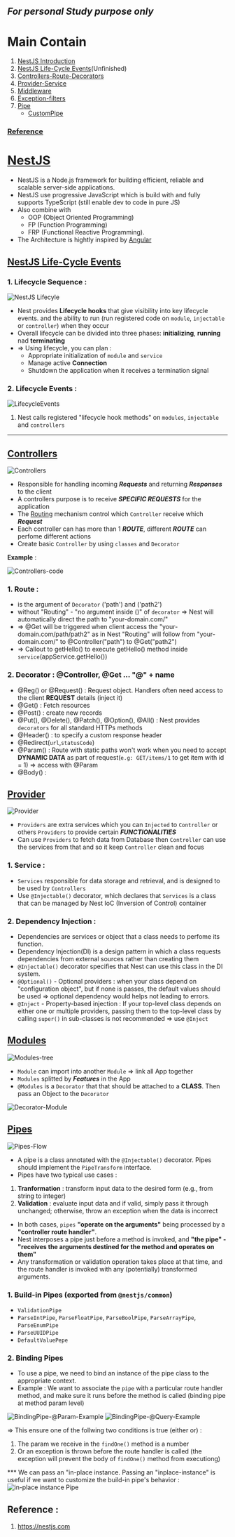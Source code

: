 ## _For personal Study purpose only_
# Main Contain
1. [NestJS Introduction](https://github.com/IT-nhan326/startToLearnNestJS#nestjs)
2. [NestJS Life-Cycle Events](https://github.com/IT-nhan326/startToLearnNestJS/blob/main/README.md#nestjs-life-cycle-events)(Unfinished)
3. [Controllers-Route-Decorators](https://github.com/IT-nhan326/startToLearnNestJS/blob/main/README.md#controllers)
4. [Provider-Service](https://github.com/IT-nhan326/startToLearnNestJS/blob/main/README.md#provider)
5. [Middleware](https://docs.nestjs.com/middleware)
6. [Exception-filters](https://docs.nestjs.com/exception-filters)
7. [Pipe](https://github.com/IT-nhan326/startToLearnNestJS/blob/main/README.md#pipes)
   - [CustomPipe](https://docs.nestjs.com/pipes#custom-pipes)

### [Reference](https://github.com/IT-nhan326/startToLearnNestJS/blob/main/README.md#reference-)


# [NestJS](https://nestjs.com/)
  * NestJS is a Node.js framework for building efficient, reliable and scalable server-side applications.
  * NestJS use progressive JavaScript which is build with and fully supports TypeScript (still enable dev to code in pure JS)
  * Also combine with 
    * OOP (Object Oriented Programming)
    * FP (Function Programming)
    * FRP (Functional Reactive Programming).
  * The Architecture is hightly inspired by [Angular](https://angular.io/)

## [NestJS Life-Cycle Events](https://docs.nestjs.com/fundamentals/lifecycle-events)
### 1. Lifecycle Sequence : 

![NestJS Lifecyle](https://docs.nestjs.com/assets/lifecycle-events.png--)

- Nest provides **Lifecycle hooks** that give visibility into key lifecycle events. and the ability to run (run registered code on `module`, `injectable` or `controller`) when they occur
- Overall lifecycle can be divided into three phases: **initializing**, **running** nad **terminating**
- => Using lifecycle, you can plan :
  * Appropriate initialization of `module` and `service`
  * Manage active **Connection**
  * Shutdown the application when it receives a termination signal

### 2. Lifecycle Events : 

![LifecycleEvents](https://raw.githubusercontent.com/IT-nhan326/startToLearnNestJS/main/Note-IMG/LifecycleEvents.JPG--)

1. Nest calls registered "lifecycle hook methods" on `modules`, `injectable` and `controllers`

_________________________________________________________________________________________________


## [Controllers](https://docs.nestjs.com/controllers)
![Controllers](https://docs.nestjs.com/assets/Controllers_1.png--)

- Responsible for handling incoming ***Requests*** and returning ***Responses*** to the client
- A controllers purpose is to receive ***SPECIFIC REQUESTS*** for the application
- The [Routing]() mechanism control which `Controller` receive which ***Request***
- Each controller can has more than 1 ***ROUTE***, different ***ROUTE*** can perfome different actions
- Create basic `Controller` by using `classes` and `Decorator`

**Example** : 

![Controllers-code](https://raw.githubusercontent.com/IT-nhan326/startToLearnNestJS/main/Note-IMG/%40Controller-pathDirecting.JPG--)

### 1. **Route** : 
   - is the argument of `Decorator` ('path') and ('path2')
   - without "Routing" - "no argument inside ()" of `decorator` => Nest will automatically direct the path to "your-domain.com/"
   - => @Get will be triggered when client access the "your-domain.com/path/path2" as in Nest "Routing" will follow from "your-domain.com/" to @Controller("path") to @Get("path2")
   - => Callout to getHello() to execute getHello() method inside `service`(appService.getHello())

### 2. **Decorator** : @Controller, @Get ... "@" + name
   - @Reg() or @Request() : Request object. Handlers often need access to the client **REQUEST** details (inject it)
   - @Get() : Fetch resources
   - @Post() : create new records
   - @Put(), @Delete(), @Patch(), @Option(), @All() : Nest provides `decorators` for all standard HTTPs methods
   - @Header() : to specify a custom response header
   - @Redirect(`url`,`statusCode`)
   - @Param() : Route with static paths won't work when you need to accept **DYNAMIC DATA** as part of request(`e.g: GET/items/1` to get item with id = 1) => access with @Param
   - @Body() : 



## [Provider](https://docs.nestjs.com/providers)
![Provider](https://docs.nestjs.com/assets/Components_1.png--)

- `Providers` are extra services which you can `Injected` to `Controller` or others `Providers` to provide certain ***FUNCTIONALITIES***
- Can use `Providers` to fetch data from Database then `Controller` can use the services from that and so it keep `Controller` clean and focus

### 1. Service : 
- `Services` responsible for data storage and retrieval, and is designed to be used by `Controllers`
- Use `@Injectable()` decorator, which declares that `Services` is a class that can be managed by Nest IoC (Inversion of Control) container

### 2. Dependency Injection : 
- Dependencies are services or object that a class needs to perfome its function.
- Dependency Injection(DI) is a design pattern in which a class requests dependencies from external sources rather than creating them
- `@Injectable()` decorator specifies that Nest can use this class in the DI system.
- `@Optional()` - Optional providers : when your class depend on "configuration object", but if none is passes, the default values should be used => optional dependency would helps not leading to errors.
- `@Inject` - Property-based injection : If your top-level class depends on either one or multiple providers, passing them to the top-level class by calling `super()` in sub-classes is not recommended => use `@Inject`






## [Modules](https://docs.nestjs.com/modules)
![Modules-tree](https://docs.nestjs.com/assets/Modules_1.png--)

- `Module` can import into another `Module` => link all App together
- `Modules` splitted by ***Features*** in the App
- `@Modules` is a `Decorator` that that should be attached to a **CLASS**. Then pass an Object to the `Decorator`

![Decorator-Module](https://raw.githubusercontent.com/IT-nhan326/startToLearnNestJS/main/Note-IMG/%40Module.JPG)



## [Pipes](https://docs.nestjs.com/pipes)
![Pipes-Flow](https://docs.nestjs.com/assets/Pipe_1.png--)
- A pipe is a class annotated with the `@Injectable()` decorator. Pipes should implement the `PipeTransform` interface.
- Pipes have two typical use cases :
 1. **Tranformation** :  transform input data to the desired form (e.g., from string to integer)
 2. **Validation** : evaluate input data and if valid, simply pass it through unchanged; otherwise, throw an exception when the data is incorrect
- In both cases, `pipes` **"operate on the arguments"** being processed by a **"controller route handler"**.
- Nest interposes a pipe just before a method is invoked, and **"the pipe" - "receives the arguments destined for the method and operates on them"**
- Any transformation or validation operation takes place at that time, and the route handler is invoked with any (potentially) transformed arguments.

### 1. Build-in Pipes (exported from `@nestjs/common`)
- `ValidationPipe`
- `ParseIntPipe`, `ParseFloatPipe`, `ParseBoolPipe`, `ParseArrayPipe`, `ParseEnumPipe`
- `ParseUUIDPipe`
- `DefaultValuePepe`

### 2. Binding Pipes
- To use a pipe, we need to bind an instance of the pipe class to the appropriate context.
- Example : We want to associate the `pipe` with a particular route handler method, and make sure it runs before the method is called (binding pipe at method param level)

![BindingPipe-@Param-Example](https://github.com/IT-nhan326/startToLearnNestJS/blob/main/Note-IMG/Pipe-%40Param-example.JPG)
![BindingPipe-@Query-Example](https://github.com/IT-nhan326/startToLearnNestJS/blob/main/Note-IMG/Pipe-%40Query-example.JPG)

=> This ensure one of the follwing two conditions is true (either or) : 
   1. The param we receive in the `findOne()` method is a number
   2. Or an exception is thrown before the route handler is called (the exception will prevent the body of `findOne()` method from executiong)

*** We can pass an "in-place instance. Passing an "inplace-instance" is useful if we want to customize the build-in pipe's behavior : 
![in-place instance Pipe](https://github.com/IT-nhan326/startToLearnNestJS/blob/main/Note-IMG/in-place%20instance%20Pipe.JPG)


## Reference : 
1. https://nestjs.com
